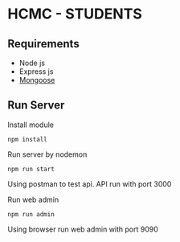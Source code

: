 # HCMC - STUDENTS

## Requirements
* Node js
* Express js
* [Mongoose](http://mongoosejs.com/docs/)

## Run Server

Install module

```
npm install
```

Run server by nodemon
```
npm run start
```
Using postman to test api. API run with port 3000

Run web admin
```
npm run admin
```
Using browser run web admin with port 9090
    